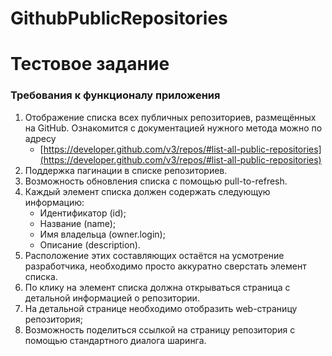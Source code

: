 # GithubPublicRepositories

# Тестовое задание
### **Требования к функционалу приложения**

1. Отображение списка всех публичных репозиториев, размещённых на GitHub. Ознакомится с документацией нужного метода можно по адресу
    - [https://developer.github.com/v3/repos/#list-all-public-repositories](https://developer.github.com/v3/repos/#list-all-public-repositories)
2. Поддержка пагинации в списке репозиториев.
3. Возможность обновления списка с помощью pull-to-refresh.
4. Каждый элемент списка должен содержать следующую информацию:
    - Идентификатор (id);
    - Название (name);
    - Имя владельца (owner.login);
    - Описание (description).
5. Расположение этих составляющих остаётся на усмотрение разработчика, необходимо просто аккуратно сверстать элемент списка.
6. По клику на элемент списка должна открываться страница с детальной информацией о репозитории.
7. На детальной странице необходимо отобразить web-страницу репозитория;
8. Возможность поделиться ссылкой на страницу репозитория с помощью стандартного диалога шаринга.
